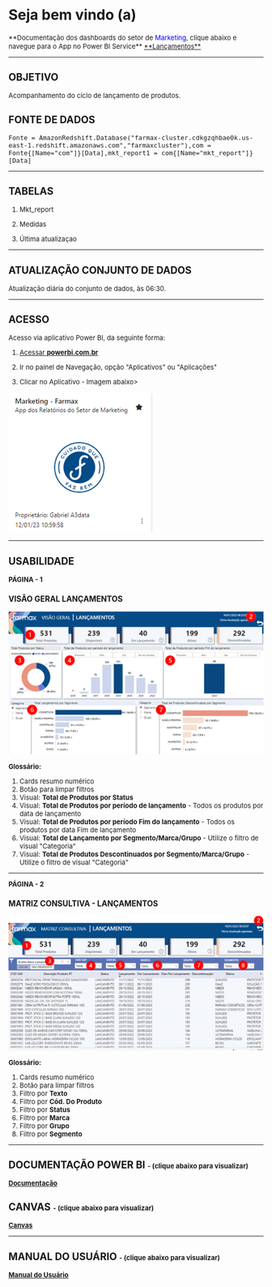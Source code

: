 # **Seja bem vindo (a)**

<font size ="2">
**Documentação dos dashboards do setor de <span style = "color: blue">Marketing</span>, clique abaixo e navegue para o App no Power BI Service**

<a href="https://app.powerbi.com/Redirect?action=OpenApp&appId=f194a00f-199a-47b8-bce1-59bcb5635cac&ctid=4019cfa9-aae5-4964-912e-b0e0bb606d37" target="_blank">
**Lançamentos**
</a>

---
<font size ="2">

## **OBJETIVO**
Acompanhamento do ciclo de lançamento de produtos. 

## **FONTE DE DADOS**

~~~
Fonte = AmazonRedshift.Database("farmax-cluster.cdkgzqhbae0k.us-east-1.redshift.amazonaws.com","farmaxcluster"),com = Fonte{[Name="com"]}[Data],mkt_report1 = com{[Name="mkt_report"]}[Data]
~~~

---
## **TABELAS**

1. Mkt_report

2. Medidas

3. Última atualizaçao 

---
## **ATUALIZAÇÃO CONJUNTO DE DADOS**
Atualização diária do conjunto de dados, às 06:30.

---
## **ACESSO**
Acesso via aplicativo Power BI, da seguinte forma:

<a href="https://app.powerbi.com/home" target="_blank">

1. Acessar **powerbi.com.br** </a>

2. Ir no painel de Navegação, opção "Aplicativos" ou "Aplicações"

3. Clicar no Aplicativo - Imagem abaixo>

![Imagem App Mkt](AD_MKT/App_Mkt.png)

---
## **USABILIDADE**

**PÁGINA - 1**

### **VISÃO GERAL LANÇAMENTOS**
![Imagem Visão Geral](AD_MKT/Dash_Lancamentos.png)

**Glossário:**

1. Cards resumo numérico
2. Botão para limpar filtros
3. Visual: **Total de Produtos por Status** 
4. Visual: **Total de Produtos por período de lançamento**  <font size ="2"> - Todos os produtos por data de lançamento </font>
5. Visual: **Total de Produtos por período Fim do lançamento**  <font size ="2"> - Todos os produtos por data Fim de lançamento </font>
6. Visual: **Total de Lançamento por Segmento/Marca/Grupo**  <font size ="2">- Utilize o filtro de visual "Categoria"</font>
7. Visual: **Total de Produtos Descontinuados por Segmento/Marca/Grupo**  <font size ="2">- Utilize o filtro de visual "Categoria"</font>
---
**PÁGINA - 2**

### **MATRIZ CONSULTIVA - LANÇAMENTOS**

![Matriz](AD_MKT/Dash_Lancamentos_Matriz.png)



**Glossário:**

1. Cards resumo numérico
2. Botão para limpar filtros
3. Filtro por **Texto**
4. Filtro por **Cód. Do Produto**
5. Filtro por **Status**
6. Filtro por **Marca**
7. Filtro por **Grupo**
7. Filtro por **Segmento**
---

## **DOCUMENTAÇÃO POWER BI** <font size ="2"> - (clique abaixo para visualizar) </font>


[**Documentação**](AD_MKT/LANÇAMENTOS.htm)

## **CANVAS** <font size ="2"> - (clique abaixo para visualizar) </font>

[**Canvas**](AD_MKT/Canvas_Marketing.pdf)

---

## **MANUAL DO USUÁRIO** <font size ="2"> - (clique abaixo para visualizar) </font>

[**Manual do Usuário**](AD_MKT/Manual_MKT.pdf)



</font>
